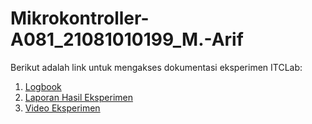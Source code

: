 # Mikrokontroller-A081_21081010199_M.-Arif

Berikut adalah link untuk mengakses dokumentasi eksperimen ITCLab:

1. [Logbook](https://drive.google.com/file/d/1eHjwRr_6SorEfkvDmvyEQn8CxjBfe1g5/view?usp=sharing)
2. [Laporan Hasil Eksperimen](https://drive.google.com/file/d/1lXRcFdLzA7SK2UR1awnN8_TAeP-yyqCZ/view?usp=sharing)
3. [Video Eksperimen](https://drive.google.com/file/d/1QJdNXvTjoZlr1ULpfYSz5c-VCv4TT0MO/view?usp=sharing)
